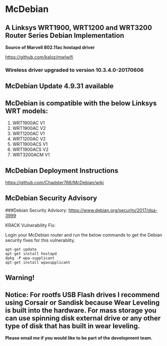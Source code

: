 # McDebian

## A Linksys WRT1900, WRT1200 and WRT3200 Router Series Debian Implementation

**Source of Marvell 802.11ac hostapd driver**

https://github.com/kaloz/mwlwifi

### Wireless driver upgraded to version 10.3.4.0-20170606

## McDebian Update 4.9.31 available

## McDebian is compatible with the below Linksys WRT models:

1. WRT1900AC V1
2. WRT1900AC V2
3. WRT1200AC V1
4. WRT1200AC V2
5. WRT1900ACS V1
6. WRT1900ACS V2
7. WRT3200ACM V1

## McDebian Deployment Instructions
https://github.com/Chadster766/McDebian/wiki

## McDebian Security Advisory

###Debian Security Advisory:
https://www.debian.org/security/2017/dsa-3999

KRACK Vulnerability Fix:

Login your McDebian router and run the below commands to get the Debian security fixes for this vulnerablity.

```
apt-get update
apt-get install hostapd
dpkg -P wpa-supplicant
apt-get install wpasupplicant
```

## Warning!

## Notice: For rootfs USB Flash drives I recommend using Corsair or Sandisk because Wear Leveling is built into the hardware. For mass storage you can use spinning disk external drive or any other type of disk that has built in wear leveling.

**Please email me if you would like to be part of the development team.**

